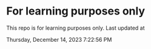 # For learning purposes only
This repo is for learning purposes only.
Last updated at

Thursday, December 14, 2023 7:22:56 PM

